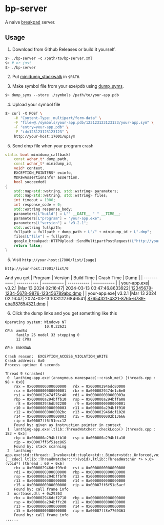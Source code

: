 # bp-server

A naive [breakpad](https://chromium.googlesource.com/breakpad/breakpad) server.

## Usage
1. Download from Github Releases or build it yourself.
```bash
$> ./bp-server -c /path/to/bp-server.xml
$> # or just
$> ./bp-server
```

2. Put [minidump_stackwalk](https://github.com/numbaa/breakpad-build/releases) in `$PATH`.

3. Make symbol file from your exe/pdb using [dump_syms](https://github.com/mozilla/dump_syms).
```bash
$> dump_syms --store ./symbols /path/to/your-app.pdb
```

4. Upload your symbol file
```bash
$> curl -X POST \
    -H "Content-Type: multipart/form-data" \
    -F "file=@./symbols/your-app.pdb/123123123123123/your-app.sym" \
    -F "entry=your-app.pdb" \
    -F "id=123123123123123" \
    http://your-host:17001/upsym
```

5. Send dmp file when your program crash
```c++
static bool minidump_callback(
    const wchar_t* dump_path,
    const wchar_t* minidump_id,
    void* context,
    EXCEPTION_POINTERS* exinfo,
    MDRawAssertionInfo* assertion,
    bool succeeded)
{
    std::map<std::wstring, std::wstring> parameters;
    std::map<std::wstring, std::wstring> files;
    int timeout = 1000;
    int response_code = 0;
    std::wstring response_body;
    parameters[L"build"] = L"" __DATE__ " " __TIME__;
    parameters[L"program"] = "your-app.exe";
    parameters[L"version"] = "v3.2.1";
    std::wstring fullpath;
    fullpath = fullpath + dump_path + L"/" + minidump_id + L".dmp";
    files[L"file"] = fullpath;
    google_breakpad::HTTPUpload::SendMultipartPostRequest(L"http://your-host:17001/updump", parameters, files, &timeout, &response_body, &response_code);
    return false;
}
```

5. Visit `http://your-host:17000/list/{page}`
```
http://your-host:17001/list/0
```
And you get
| Program     |   Version   |  Build Time |  Crash Time |    Dump     |
| ----------- | ----------- | ----------- | ----------- | ----------- |
| your-app.exe|   v3.2.1    |Mar 13 2024 02:16:47| 2024-03-13 03:47:46.8633922| [12345678-1234-5678-9876-123456789abc.dmp]() |
| your-app.exe|   v3.2.1    |Mar 13 2024 02:16:47| 2024-03-13 10:31:12.6846541| [87654321-4321-8765-6789-cba987654321.dmp]() |

6. Click the dump links and you get something like this
```plaintext
Operating system: Windows NT
                  10.0.22621 
CPU: amd64
     family 25 model 33 stepping 0
     12 CPUs

GPU: UNKNOWN

Crash reason:  EXCEPTION_ACCESS_VIOLATION_WRITE
Crash address: 0x0
Process uptime: 6 seconds

Thread 9 (crashed)
 0  lanthing-app.exe!(anonymous namespace)::crash_me() [threads.cpp : 98 + 0x0]
    rax = 0x0000000000000000   rdx = 0x000002946dc80000
    rcx = 0x0000000000000001   rbx = 0x0000029474e1c6e0
    rsi = 0x0000029474f76c40   rdi = 0x000000000000003a
    rbp = 0x000000a294bffb10   rsp = 0x000000a294bffa08
     r8 = 0x000002946db92280    r9 = 0x0000000000000001
    r10 = 0x0000000000000003   r11 = 0x000000a294bff910
    r12 = 0x00000000000002bc   r13 = 0x000002946dcf1020
    r14 = 0x0000000000000003   r15 = 0x0000000002b13666
    rip = 0x00007ff6f51ecc12
    Found by: given as instruction pointer in context
 1  lanthing-app.exe!ltlib::ThreadWatcher::checkLoop() [threads.cpp : 183 + 0x5]
    rbp = 0x000000a294bffb10   rsp = 0x000000a294bffa10
    rip = 0x00007ff6f51ec865
    Found by: stack scanning
 2  lanthing-app.exe!std::thread::_Invoke<std::tuple<std::_Binder<std::_Unforced,void (__cdecl ltlib::ThreadWatcher::*)(void),ltlib::ThreadWatcher *> >,0>(void*) [thread : 60 + 0x6]
    rbx = 0x000002946dcf99c0   rsi = 0x0000000000000000
    rdi = 0x0000000000000000   rbp = 0x0000000000000000
    rsp = 0x000000a294bffbf0   r12 = 0x0000000000000000
    r13 = 0x0000000000000000   r14 = 0x0000000000000000
    r15 = 0x0000000000000000   rip = 0x00007ff6f51e5acf
    Found by: call frame info
 3  ucrtbase.dll + 0x29363
    rbx = 0x000002946dcf2710   rbp = 0x0000000000000000
    rsp = 0x000000a294bffc20   r12 = 0x0000000000000000
    r13 = 0x0000000000000000   r14 = 0x0000000000000000
    r15 = 0x0000000000000000   rip = 0x00007ff8e7769363
    Found by: call frame info
......
```